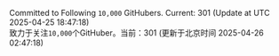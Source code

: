 Committed to Following `10,000` GitHubers. Current: <!-- FOLLOWING_COUNT -->301<!-- FOLLOWING_COUNT --> (Update at UTC <!-- LAST_UPDATED -->2025-04-25 18:47:18<!-- LAST_UPDATED -->)<br>
致力于关注`10,000`个GitHuber。当前：<!-- FOLLOWING_COUNT -->301<!-- FOLLOWING_COUNT --> (更新于北京时间 <!-- LAST_UPDATED_CST -->2025-04-26 02:47:18<!-- LAST_UPDATED_CST -->)
